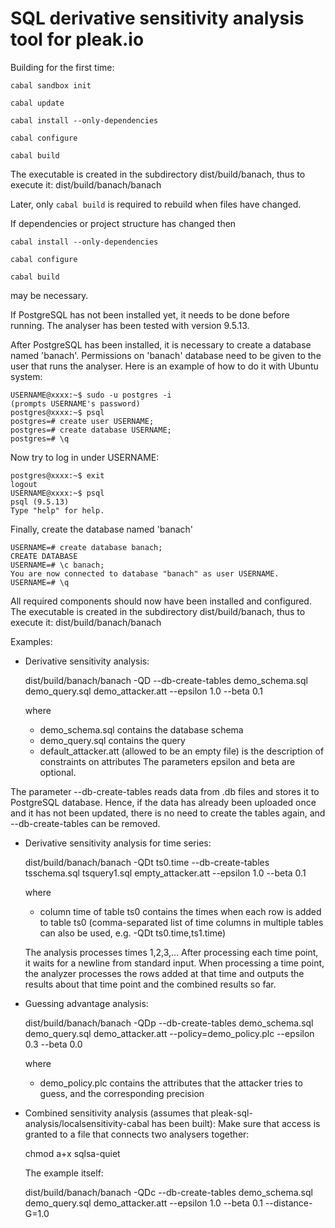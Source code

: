 # SQL derivative sensitivity analysis tool for pleak.io

Building for the first time:

`cabal sandbox init`

`cabal update`

`cabal install --only-dependencies`

`cabal configure`

`cabal build`

The executable is created in the subdirectory dist/build/banach, thus to execute it:
    dist/build/banach/banach

Later, only 
`cabal build`
is required to rebuild when files have changed.

If dependencies or project structure has changed then

`cabal install --only-dependencies`

`cabal configure`

`cabal build`

may be necessary.


If PostgreSQL has not been installed yet, it needs to be done before running. The analyser has been tested with version 9.5.13.

After PostgreSQL has been installed, it is necessary to create a database named 'banach'.
Permissions on 'banach' database need to be given to the user that runs the analyser.
Here is an example of how to do it with Ubuntu system:

    USERNAME@xxxx:~$ sudo -u postgres -i
    (prompts USERNAME's password)
    postgres@xxxx:~$ psql
    postgres=# create user USERNAME;
    postgres=# create database USERNAME;
    postgres=# \q

Now try to log in under USERNAME:

    postgres@xxxx:~$ exit
    logout
    USERNAME@xxxx:~$ psql
    psql (9.5.13)
    Type "help" for help.

Finally, create the database named 'banach'

    USERNAME=# create database banach;
    CREATE DATABASE
    USERNAME=# \c banach;
    You are now connected to database "banach" as user USERNAME.
    USERNAME=# \q

All required components should now have been installed and configured.
The executable is created in the subdirectory dist/build/banach, thus to execute it:
    dist/build/banach/banach


Examples:

 * Derivative sensitivity analysis:

      dist/build/banach/banach -QD --db-create-tables demo_schema.sql demo_query.sql demo_attacker.att --epsilon 1.0 --beta 0.1

   where
    - demo_schema.sql contains the database schema
    - demo_query.sql contains the query
    - default_attacker.att (allowed to be an empty file) is the description of constraints on attributes
    The parameters epsilon and beta are optional.

The parameter --db-create-tables reads data from .db files and stores it to PostgreSQL database. Hence, if the data has already been uploaded once and it has not been updated, there is no need to create the tables again, and --db-create-tables can be removed.

 * Derivative sensitivity analysis for time series:

      dist/build/banach/banach -QDt ts0.time --db-create-tables tsschema.sql tsquery1.sql empty_attacker.att --epsilon 1.0 --beta 0.1

   where
   - column time of table ts0 contains the times when each row is added to table ts0 (comma-separated list of time columns in multiple tables can also be
     used, e.g. -QDt ts0.time,ts1.time)

   The analysis processes times 1,2,3,...
   After processing each time point, it waits for a newline from standard input.
   When processing a time point, the analyzer processes the rows added at that time and outputs the results about
   that time point and the combined results so far.

 * Guessing advantage analysis:

     dist/build/banach/banach -QDp --db-create-tables demo_schema.sql demo_query.sql demo_attacker.att --policy=demo_policy.plc --epsilon 0.3 --beta 0.0

   where
   - demo_policy.plc contains the attributes that the attacker tries to guess, and the corresponding precision

 * Combined sensitivity analysis (assumes that pleak-sql-analysis/localsensitivity-cabal has been built):
   Make sure that access is granted to a file that connects two analysers together:

     chmod a+x sqlsa-quiet

   The example itself:

     dist/build/banach/banach -QDc --db-create-tables demo_schema.sql demo_query.sql demo_attacker.att --epsilon 1.0 --beta 0.1 --distance-G=1.0

